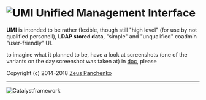 # ![UMI](https://raw.githubusercontent.com/z-eos/umi/master/doc/umi-logo.png) Unified Management Interface

**UMI** is intended to be rather flexible, though still "high level" (for use by not qualified personell), **LDAP stored data**, "simple" and "unqualified" coadmin "user-friendly" UI.

to imagine what it planned to be, have a look at screenshots  (one of the variants on the day screenshot was taken at) in [doc](https://github.com/z-eos/umi/tree/master/doc), please

Copyright (c) 2014-2018 [Zeus Panchenko](https://github.com/z-eos)

----
![Catalystframework](http://wiki.catalystframework.org/wiki-static/catalyst.png)
